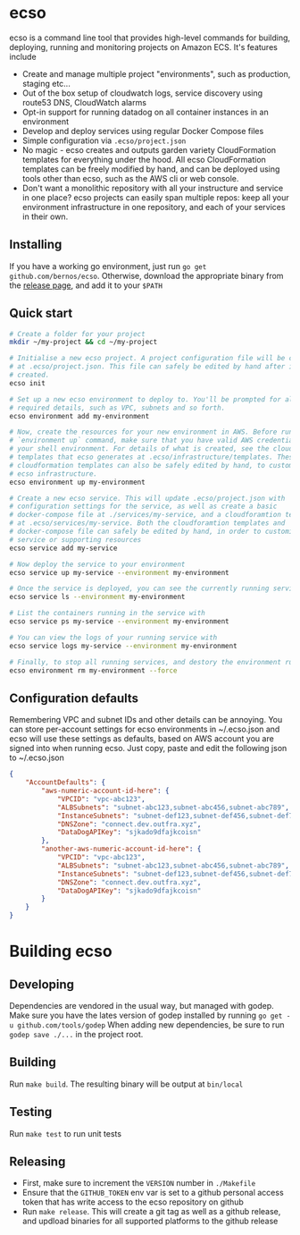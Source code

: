 # ecso
ecso is a command line tool that provides high-level commands for building, 
deploying, running and monitoring projects on Amazon ECS. It's features include
- Create and manage multiple project "environments", such as production, 
  staging etc...
- Out of the box setup of cloudwatch logs, service discovery using route53 DNS, 
  CloudWatch alarms
- Opt-in support for running datadog on all container instances in an 
  environment
- Develop and deploy services using regular Docker Compose files
- Simple configuration via `.ecso/project.json`
- No magic - ecso creates and outputs garden variety CloudFormation templates 
  for everything under the hood. All ecso CloudFormation templates can be 
  freely modified by hand, and can be deployed using tools other than ecso, 
  such as the AWS cli or web console.
- Don't want a monolithic repository with all your instructure and service in 
  one place? ecso projects can easily span multiple repos: keep all your 
  environment infrastructure in one repository, and each of your services in 
  their own.

## Installing
If you have a working go environment, just run 
`go get github.com/bernos/ecso`. Otherwise, download the appropriate binary 
from the [release page](https://github.com/bernos/ecso/releases/latest), and 
add it to your `$PATH`

## Quick start

```bash
# Create a folder for your project
mkdir ~/my-project && cd ~/my-project

# Initialise a new ecso project. A project configuration file will be created 
# at .ecso/project.json. This file can safely be edited by hand after it is 
# created.
ecso init

# Set up a new ecso environment to deploy to. You'll be prompted for all the
# required details, such as VPC, subnets and so forth.
ecso environment add my-environment

# Now, create the resources for your new environment in AWS. Before running the
# `environment up` command, make sure that you have valid AWS credentials in
# your shell environment. For details of what is created, see the cloudformation 
# templates that ecso generates at .ecso/infrastructure/templates. These 
# cloudformation templates can also be safely edited by hand, to customise your
# ecso infrastructure.
ecso environment up my-environment

# Create a new ecso service. This will update .ecso/project.json with 
# configuration settings for the service, as well as create a basic 
# docker-compose file at ./services/my-service, and a cloudforamtion template 
# at .ecso/services/my-service. Both the cloudforamtion templates and 
# docker-compose file can safely be edited by hand, in order to customise the 
# service or supporting resources
ecso service add my-service

# Now deploy the service to your environment
ecso service up my-service --environment my-environment

# Once the service is deployed, you can see the currently running services with
ecso service ls --environment my-environment

# List the containers running in the service with
ecso service ps my-service --environment my-environment

# You can view the logs of your running service with
ecso service logs my-service --environment my-environment

# Finally, to stop all running services, and destory the environment run
ecso environment rm my-environment --force
```

## Configuration defaults
Remembering VPC and subnet IDs and other details can be annoying. You can store
per-account settings for ecso environments in ~/.ecso.json and ecso will use
these settings as defaults, based on AWS account you are signed into when 
running ecso. Just copy, paste and edit the following json to ~/.ecso.json

```json
{
    "AccountDefaults": {
        "aws-numeric-account-id-here": {
            "VPCID": "vpc-abc123",
            "ALBSubnets": "subnet-abc123,subnet-abc456,subnet-abc789",
            "InstanceSubnets": "subnet-def123,subnet-def456,subnet-def789",
            "DNSZone": "connect.dev.outfra.xyz",
            "DataDogAPIKey": "sjkado9dfajkcoisn"
        },
        "another-aws-numeric-account-id-here": {
            "VPCID": "vpc-abc123",
            "ALBSubnets": "subnet-abc123,subnet-abc456,subnet-abc789",
            "InstanceSubnets": "subnet-def123,subnet-def456,subnet-def789",
            "DNSZone": "connect.dev.outfra.xyz",
            "DataDogAPIKey": "sjkado9dfajkcoisn"
        }
    }
}
```

# Building ecso

## Developing
Dependencies are vendored in the usual way, but managed with godep. Make sure 
you have the lates version of godep installed by running 
`go get -u github.com/tools/godep` When adding new dependencies, be sure to run 
`godep save ./...` in the project root.

## Building
Run `make build`. The resulting binary will be output at `bin/local`

## Testing
Run `make test` to run unit tests

## Releasing
- First, make sure to increment the `VERSION` number in `./Makefile`
- Ensure that the `GITHUB_TOKEN` env var is set to a github personal access 
  token that has write access to the ecso repository on github
- Run `make release`. This will create a git tag as well as a github release, 
  and updload binaries for all supported platforms to the github release
